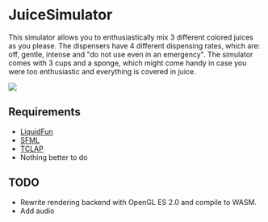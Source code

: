 JuiceSimulator
==============

This simulator allows you to enthusiastically mix 3 different colored juices as you please. The dispensers have 4 different dispensing rates, which are: off, gentle, intense and "do not use even in an emergency". The simulator comes with 3 cups and a sponge, which might come handy in case you were too enthusiastic and everything is covered in juice.

![](https://github.com/matiaslindgren/JuiceSimulator/blob/master/doc/img/demo1.gif)

Requirements
------------
* [LiquidFun](https://github.com/google/liquidfun)
* [SFML](https://github.com/SFML/SFML)
* [TCLAP](http://tclap.sourceforge.net)
* Nothing better to do

TODO
------------

* Rewrite rendering backend with OpenGL ES 2.0 and compile to WASM.
* Add audio
